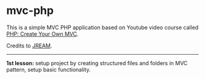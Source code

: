 # mvc-php
<p>This is a simple MVC PHP application based on Youtube video course called <a href="https://www.youtube.com/playlist?list=PL7A20112CF84B2229&feature=view_all" target="_blank" title="PHP MVC tutorial on Youtube by JREAM">PHP: Create Your Own MVC</a>.</p>
<p>Credits to <a href="https://www.youtube.com/channel/UCFfuK45zBZxhq0m1bxYP-Zw" target="_blank" title="JREAM'S Youtube channel">JREAM</a>.</p>
<hr />
<p><strong>1st lesson:</strong> setup project by creating structured files and folders in MVC pattern, setup basic functionality.</p>